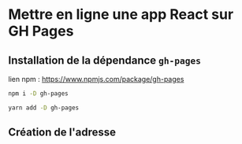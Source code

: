 # Mettre en ligne une app React sur GH Pages

## Installation de la dépendance `gh-pages`

lien npm : <https://www.npmjs.com/package/gh-pages>

```bash
npm i -D gh-pages

yarn add -D gh-pages
```

## Création de l'adresse 

```bash

```
